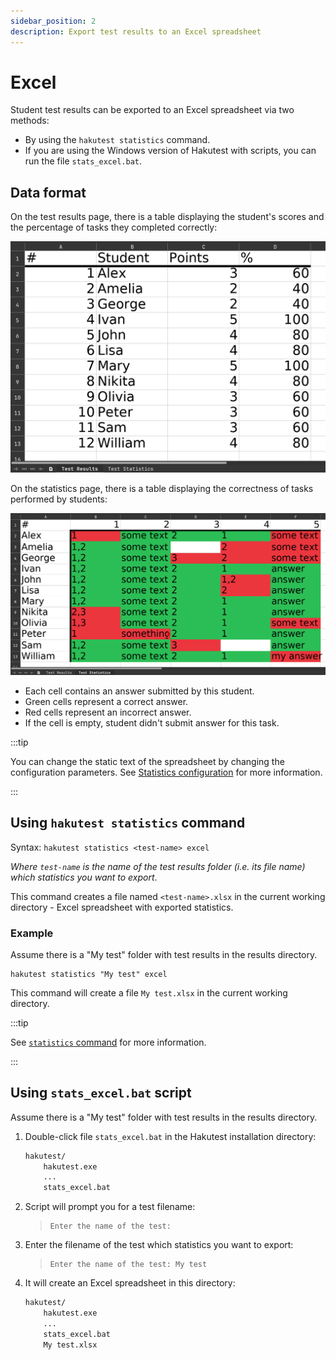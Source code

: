 ```yaml
---
sidebar_position: 2
description: Export test results to an Excel spreadsheet
---
```


# Excel

Student test results can be exported to an Excel spreadsheet via two methods:

-   By using the `hakutest statistics` command.
-   If you are using the Windows version of Hakutest with scripts, you can run the file `stats_excel.bat`.

## Data format

On the test results page, there is a table displaying the student's scores and the percentage of tasks they completed correctly:

![Excel test results example](./img/excel-results.png)

On the statistics page, there is a table displaying the correctness of tasks performed by students:

![Excel test statistics example](./img/excel-stats.png)

-   Each cell contains an answer submitted by this student.
-   Green cells represent a correct answer.
-   Red cells represent an incorrect answer.
-   If the cell is empty, student didn't submit answer for this task.

:::tip

You can change the static text of the spreadsheet by changing the configuration parameters. See [Statistics configuration](/docs/configuration/stats#excel) for more information.

:::

## Using `hakutest statistics` command

Syntax: `hakutest statistics <test-name> excel`

_Where `test-name` is the name of the test results folder (i.e. its file name) which statistics you want to export_.

This command creates a file named `<test-name>.xlsx` in the current working directory - Excel spreadsheet with exported statistics.

### Example

Assume there is a "My test" folder with test results in the results directory.

```shell title='Command'
hakutest statistics "My test" excel
```

This command will create a file `My test.xlsx` in the current working directory.

:::tip

See [`statistics` command](/docs/cli/statistics) for more information.

:::

## Using `stats_excel.bat` script

Assume there is a "My test" folder with test results in the results directory.

1. Double-click file `stats_excel.bat` in the Hakutest installation directory:

    ```txt {4} title='Directory structure'
    hakutest/
        hakutest.exe
        ...
        stats_excel.bat
    ```

2. Script will prompt you for a test filename:

    > ```
    > Enter the name of the test:
    > ```

3. Enter the filename of the test which statistics you want to export:

    > ```
    > Enter the name of the test: My test
    > ```

4. It will create an Excel spreadsheet in this directory:

    ```txt {5} title='Directory structure'
    hakutest/
        hakutest.exe
        ...
        stats_excel.bat
        My test.xlsx
    ```
